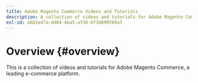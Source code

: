 ```yaml
---
title: Adobe Magento Commerce Videos and Tutorials
description: A collection of videos and tutorials for Adobe Magento Commerce
exl-id: a882e47a-dd04-4ba5-af38-6f3d899f89a7
---
```

# Overview {#overview}

This is a collection of videos and tutorials for Adobe Magento Commerce, a leading e-commerce platform.
